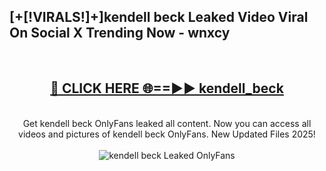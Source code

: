 <h2>[+[!VIRALS!]+]kendell beck Leaked Video Viral On Social X Trending Now - wnxcy</h2>
<br>
<div align="center">
<h2><a href="https://libra.edu.pl?kendell_beck" rel="nofollow">🔴 CLICK HERE 🌐==►► kendell_beck</a></h2>
<br>
Get kendell beck OnlyFans leaked all content. Now you can access all videos and pictures of kendell beck OnlyFans. New Updated Files 2025!
<br>
<br>
<a href="https://libra.edu.pl?kendell_beck" rel="nofollow" data-target="animated-image.originalLink"><img src="https://i.ibb.co.com/WyWwxjT/player-gif2.gif" alt="kendell beck Leaked OnlyFans" style="max-width: 100%; display: inline-block;" data-target="animated-image.originalImage"></a>
</div>
<br>